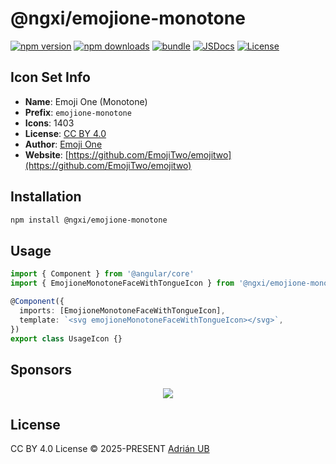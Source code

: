 # @ngxi/emojione-monotone

[![npm version][npm-version-src]][npm-version-href]
[![npm downloads][npm-downloads-src]][npm-downloads-href]
[![bundle][bundle-src]][bundle-href]
[![JSDocs][jsdocs-src]][jsdocs-href]
[![License][license-src]][license-href]

## Icon Set Info

- **Name**: Emoji One (Monotone)
- **Prefix**: `emojione-monotone`
- **Icons**: 1403
- **License**: [CC BY 4.0](https://creativecommons.org/licenses/by/4.0/)
- **Author**: [Emoji One](https://github.com/EmojiTwo/emojitwo)
- **Website**: [https://github.com/EmojiTwo/emojitwo](https://github.com/EmojiTwo/emojitwo)

## Installation

```sh
npm install @ngxi/emojione-monotone
```

## Usage

```ts
import { Component } from '@angular/core'
import { EmojioneMonotoneFaceWithTongueIcon } from '@ngxi/emojione-monotone'

@Component({
  imports: [EmojioneMonotoneFaceWithTongueIcon],
  template: `<svg emojioneMonotoneFaceWithTongueIcon></svg>`,
})
export class UsageIcon {}
```

## Sponsors

<p align="center">
  <a href="https://cdn.jsdelivr.net/gh/adrian-ub/static/sponsors.svg">
    <img src='https://cdn.jsdelivr.net/gh/adrian-ub/static/sponsors.svg'/>
  </a>
</p>

## License

CC BY 4.0 License © 2025-PRESENT [Adrián UB](https://github.com/adrian-ub)

<!-- Badges -->

[npm-version-src]: https://img.shields.io/npm/v/@ngxi/emojione-monotone?style=flat&colorA=080f12&colorB=1fa669
[npm-version-href]: https://npmjs.com/package/@ngxi/emojione-monotone
[npm-downloads-src]: https://img.shields.io/npm/dm/@ngxi/emojione-monotone?style=flat&colorA=080f12&colorB=1fa669
[npm-downloads-href]: https://npmjs.com/package/@ngxi/emojione-monotone
[bundle-src]: https://img.shields.io/bundlephobia/minzip/@ngxi/emojione-monotone?style=flat&colorA=080f12&colorB=1fa669&label=minzip
[bundle-href]: https://bundlephobia.com/result?p=@ngxi/emojione-monotone
[license-src]: https://img.shields.io/npm/l/@ngxi/emojione-monotone?style=flat&colorA=080f12&colorB=1fa669
[license-href]: https://github.com/adrian-ub/ngxi/blob/main/LICENSE
[jsdocs-src]: https://img.shields.io/badge/jsdocs-reference-080f12?style=flat&colorA=080f12&colorB=1fa669
[jsdocs-href]: https://www.jsdocs.io/package/@ngxi/emojione-monotone
